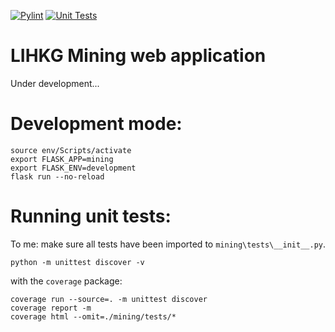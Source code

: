[![Pylint](https://github.com/nicku12345/LIHKGMining_v1/actions/workflows/pylint.yml/badge.svg)](https://github.com/nicku12345/LIHKGMining_v1/actions/workflows/pylint.yml) 
[![Unit Tests](https://github.com/nicku12345/LIHKGMining_v1/actions/workflows/python-app.yml/badge.svg)](https://github.com/nicku12345/LIHKGMining_v1/actions/workflows/python-app.yml)

# LIHKG Mining web application

Under development...

# Development mode:

```shell
source env/Scripts/activate
export FLASK_APP=mining
export FLASK_ENV=development
flask run --no-reload
```


# Running unit tests:

To me: make sure all tests have been imported to ```mining\tests\__init__.py```.

```shell
python -m unittest discover -v
```

with the ```coverage``` package:
```shell
coverage run --source=. -m unittest discover
coverage report -m
coverage html --omit=./mining/tests/*
```
